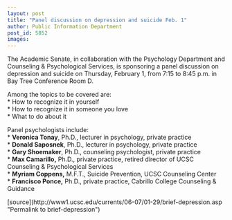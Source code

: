 ```yaml
---
layout: post
title: "Panel discussion on depression and suicide Feb. 1"
author: Public Information Department
post_id: 5852
images:
---
```


<a name="content" id="content"></a>
<p>
  The Academic Senate, in collaboration with the Psychology Department and Counseling &amp; Psychological Services, is sponsoring a panel discussion on depression and suicide on Thursday, February 1, from 7:15 to 8:45 p.m. in Bay Tree Conference Room D.
</p>
<p>
  Among the topics to be covered are:<br>
  * How to recognize it in yourself<br>
  * How to recognize it in someone you love<br>
  * What to do about it
</p>
<p>
  Panel psychologists include:<br>
  * <strong>Veronica Tonay</strong>, Ph.D., lecturer in psychology, private practice<br>
  * <strong>Donald Saposnek</strong>, Ph.D., lecturer in psychology, private practice<br>
  * <strong>Gary Shoemaker</strong>, Ph.D., counseling psychologist, private practice<br>
  * <strong>Max Camarillo,</strong> Ph.D., private practice, retired director of UCSC Counseling &amp; Psychological Services<br>
  * <strong>Myriam Coppens,</strong> M.F.T., Suicide Prevention, UCSC Counseling Center<br>
  * <strong>Francisco Ponce,</strong> Ph.D., private practice, Cabrillo College Counseling &amp; Guidance
</p>
[source](http://www1.ucsc.edu/currents/06-07/01-29/brief-depression.asp "Permalink to brief-depression")
